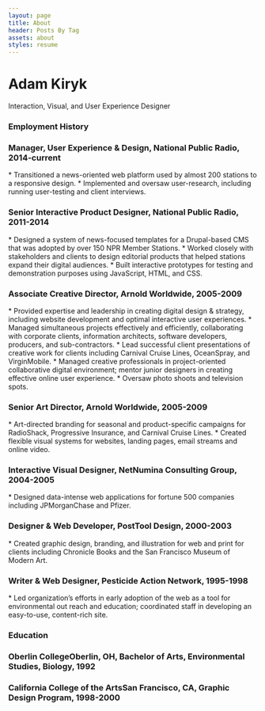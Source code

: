 ```yaml
---
layout: page
title: About
header: Posts By Tag
assets: about
styles: resume
---
```


# Adam Kiryk
<div class="resume-tagline">Interaction, Visual, and User Experience Designer</div>

<h3 class="section-title"><span class="title">Employment History</span></h3>

<h3 class="resume-title"><span class="job-title">Manager, User Experience & Design</span>, <span class="employer">National Public Radio,</span> <span class="job-dates">2014-current</span></h3>
* Transitioned a news-oriented web platform used by almost 200 stations to a responsive design.
* Implemented and oversaw user-research, including running user-testing and client interviews.

<h3 class="resume-title"><span class="job-title">Senior Interactive Product Designer</span>, <span class="employer">National Public Radio,</span> <span class="job-dates">2011-2014</span></h3>
* Designed a system of news-focused templates for a Drupal-based CMS that was adopted by over 150 NPR Member Stations.
* Worked closely with stakeholders and clients to design editorial products that helped stations expand their digital audiences.
* Built interactive prototypes for testing and demonstration purposes using JavaScript, HTML, and CSS.

<h3 class="resume-title"><span class="job-title">Associate Creative Director</span>, <span class="employer">Arnold Worldwide,</span> <span class="job-dates">2005-2009</span></h3>
* Provided expertise and leadership in creating digital design & strategy, including website development and optimal interactive user experiences.
* Managed simultaneous projects effectively and efficiently, collaborating with corporate clients, information architects, software developers, producers, and sub-contractors.
* Lead successful client presentations of creative work for clients including Carnival Cruise Lines, OceanSpray, and VirginMobile.
* Managed creative professionals in project-oriented collaborative digital environment; mentor junior designers in creating effective online user experience.
* Oversaw photo shoots and television spots.

<h3 class="resume-title"><span class="job-title">Senior Art Director</span>, <span class="employer">Arnold Worldwide,</span> <span class="job-dates">2005-2009</span></h3>
* Art-directed branding for seasonal and product-specific campaigns for RadioShack, Progressive Insurance, and Carnival Cruise Lines.
* Created flexible visual systems for websites, landing pages, email streams and online video.

<h3 class="resume-title"><span class="job-title">Interactive Visual Designer</span>, <span class="employer">NetNumina Consulting Group,</span> <span class="job-dates">2004-2005</span></h3>
* Designed data-intense web applications for fortune 500 companies including JPMorganChase and Pfizer.

<h3 class="resume-title"><span class="job-title">Designer & Web Developer</span>, <span class="employer">PostTool Design,</span> <span class="job-dates">2000-2003</span></h3>
* Created graphic design, branding, and illustration for web and print for clients including Chronicle Books and the San Francisco Museum of Modern Art.

<h3 class="resume-title"><span class="job-title">Writer & Web Designer</span>, <span class="employer">Pesticide Action Network,</span> <span class="job-dates">1995-1998</span></h3>
* Led organization’s efforts in early adoption of the web as a tool for environmental out
reach and education; coordinated staff in developing an easy-to-use, content-rich site.

<h3 class="section-title"><span class="title">Education</span></h3>

<h3 class="education"><span class="school-name">Oberlin College</span><span class="employer">Oberlin, OH, Bachelor of Arts, Environmental Studies, Biology,</span> <span class="job-dates">1992</span></h3>

<h3 class="education"><span class="school-name">California College of the Arts</span><span class="employer">San Francisco, CA, Graphic Design Program,</span> <span class="job-dates">1998-2000</span></h3>

